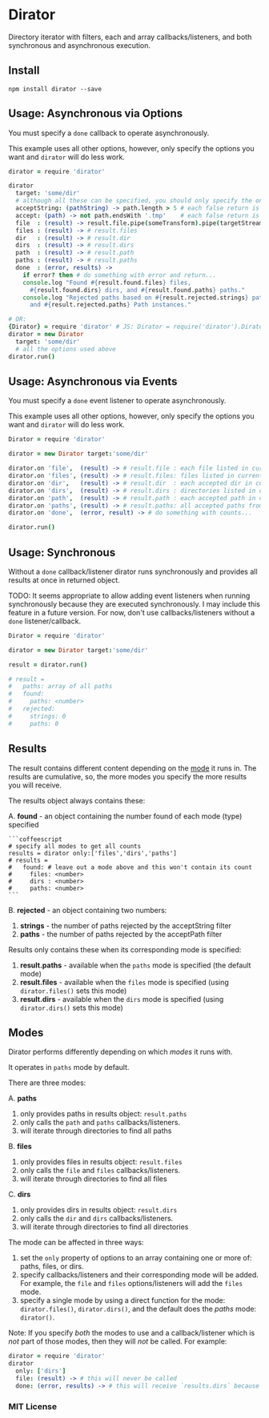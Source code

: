 # Dirator

Directory iterator with filters, each and array callbacks/listeners, and both synchronous and asynchronous execution.

## Install

```
npm install dirator --save
```

## Usage: Asynchronous via Options

You must specify a `done` callback to operate asynchronously.

This example uses all other options, however, only specify the options you want and `dirator` will do less work.

```coffeescript
dirator = require 'dirator'

dirator
  target: 'some/dir'
  # although all these can be specified, you should only specify the ones you want
  acceptString: (pathString) -> path.length > 5 # each false return is counted
  accept: (path) -> not path.endsWith '.tmp'    # each false return is counted
  file  : (result) -> result.file.pipe(someTransform).pipe(targetStream)
  files : (result) -> # result.files
  dir   : (result) -> # result.dir
  dirs  : (result) -> # result.dirs
  path  : (result) -> # result.path
  paths : (result) -> # result.paths
  done  : (error, results) ->
    if error? then # do something with error and return...
    console.log "Found #{result.found.files} files,
      #{result.found.dirs} dirs, and #{result.found.paths} paths."
    console.log "Rejected paths based on #{result.rejected.strings} path strings
      and #{result.rejected.paths} Path instances."

# OR:
{Dirator} = require 'dirator' # JS: Dirator = require('dirator').Dirator
dirator = new Dirator
  target: 'some/dir'
  # all the options used above
dirator.run()
```


## Usage: Asynchronous via Events

You must specify a `done` event listener to operate asynchronously.

This example uses all other options, however, only specify the options you want and `dirator` will do less work.

```coffeescript
Dirator = require 'dirator'

dirator = new Dirator target:'some/dir'

dirator.on 'file',  (result) -> # result.file : each file listed in current dir
dirator.on 'files', (result) -> # result.files: files listed in current dir
dirator.on 'dir',   (result) -> # result.dir  : each accepted dir in current dir
dirator.on 'dirs',  (result) -> # result.dirs : directories listed in current dir
dirator.on 'path',  (result) -> # result.path : each accepted path in current dir
dirator.on 'paths', (result) -> # result.paths: all accepted paths from current dir
dirator.on 'done',  (error, result) -> # do something with counts...

dirator.run()
```


## Usage: Synchronous

Without a `done` callback/listener dirator runs synchronously and provides all results at once in returned object.

TODO: It seems appropriate to allow adding event listeners when running synchronously because they are executed synchronously.  I may include this feature in a future version. For now, don't use callbacks/listeners without a `done` listener/callback.

```coffeescript
Dirator = require 'dirator'

dirator = new Dirator target:'some/dir'

result = dirator.run()

# result =
#   paths: array of all paths
#   found:
#     paths: <number>
#   rejected:
#     strings: 0
#     paths: 0
```

## Results

The result contains different content depending on the [mode](#modes) it runs in. The results are cumulative, so, the more modes you specify the more results you will receive.

The results object always contains these:

A. **found** - an object containing the number found of each mode (type) specified

    ```coffeescript
    # specify all modes to get all counts
    results = dirator only:['files','dirs','paths']
    # results =
    #   found: # leave out a mode above and this won't contain its count
    #     files: <number>
    #     dirs : <number>
    #     paths: <number>
    ```

B. **rejected** - an object containing two numbers:

  1. **strings** - the number of paths rejected by the acceptString filter
  2. **paths** - the number of paths rejected by the acceptPath filter


Results only contains these when its corresponding mode is specified:

1. **result.paths** - available when the `paths` mode is specified (the default mode)
2. **result.files** - available when the `files` mode is specified (using `dirator.files()` sets this mode)
3. **result.dirs** - available when the `dirs` mode is specified (using `dirator.dirs()` sets this mode)

## Modes

Dirator performs differently depending on which *modes* it runs with.

It operates in `paths` mode by default.

There are three modes:

A. **paths**

  1. only provides paths in results object: `result.paths`
  2. only calls the `path` and `paths` callbacks/listeners.
  3. will iterate through directories to find all paths

B. **files**

  1. only provides files in results object: `result.files`
  2. only calls the `file` and `files` callbacks/listeners.
  3. will iterate through directories to find all files

C. **dirs**

  1. only provides dirs in results object: `result.dirs`
  2. only calls the `dir` and `dirs` callbacks/listeners.
  3. will iterate through directories to find all directories

The mode can be affected in three ways:

1. set the `only` property of options to an array containing one or more of: paths, files, or dirs.
2. specify callbacks/listeners and their corresponding mode will be added. For example, the `file` and `files` options/listeners will add the `files` mode.
3. specify a single mode by using a direct function for the mode: `dirator.files()`, `dirator.dirs()`, and the default does the *paths* mode: `dirator()`.

Note: If you specify *both* the modes to use and a callback/listener which is *not* part of those modes, then they will *not* be called. For example:

```coffeescript
dirator = require 'dirator'
dirator
  only: ['dirs']
  file: (result) -> # this will never be called
  done: (error, results) -> # this will receive `results.dirs` because of the mode
```  

### MIT License
